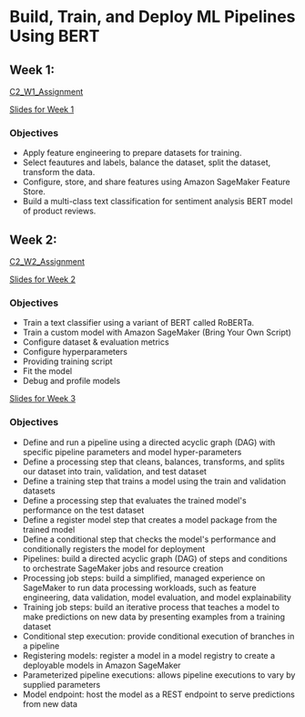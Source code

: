 # Build, Train, and Deploy ML Pipelines Using BERT

## Week 1:
[C2_W1_Assignment](https://github.com/curtpond/practical-aws/blob/main/nb/week2/C2_W1_Assignment.ipynb)

[Slides for Week 1](./slides/C2_W1.pdf)
### Objectives
- Apply feature engineering to prepare datasets for training.
- Select feautures and labels, balance the dataset, split the dataset, transform the data.
- Configure, store, and share features using Amazon SageMaker Feature Store.
- Build a multi-class text classification for sentiment analysis BERT model of product reviews.

## Week 2:
[C2_W2_Assignment](https://github.com/curtpond/practical-aws/blob/main/nb/week2/C2_W2_Assignment.ipynb)

[Slides for Week 2](./slides/C2_W2.pdf)
### Objectives
- Train a text classifier using a variant of BERT called RoBERTa.
- Train a custom model with Amazon SageMaker (Bring Your Own Script)
- Configure dataset & evaluation metrics
- Configure hyperparameters
- Providing training script
- Fit the model
- Debug and profile models

[Slides for Week 3](here)
### Objectives
- Define and run a pipeline using a directed acyclic graph (DAG) with specific pipeline parameters and model hyper-parameters
- Define a processing step that cleans, balances, transforms, and splits our dataset into train, validation, and test dataset
- Define a training step that trains a model using the train and validation datasets
- Define a processing step that evaluates the trained model's performance on the test dataset
- Define a register model step that creates a model package from the trained model
- Define a conditional step that checks the model's performance and conditionally registers the model for deployment
- Pipelines: build a directed acyclic graph (DAG) of steps and conditions to orchestrate SageMaker jobs and resource creation
- Processing job steps: build a simplified, managed experience on SageMaker to run data processing workloads, such as feature engineering, data validation, model evaluation, and model explainability
- Training job steps: build an iterative process that teaches a model to make predictions on new data by presenting examples from a training dataset
- Conditional step execution: provide conditional execution of branches in a pipeline
- Registering models: register a model in a model registry to create a deployable models in Amazon SageMaker
- Parameterized pipeline executions: allows pipeline executions to vary by supplied parameters
- Model endpoint: host the model as a REST endpoint to serve predictions from new data


